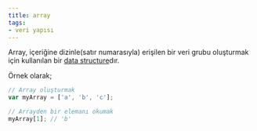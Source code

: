 ```yaml
---
title: array
tags:
- veri yapısı
---
```


Array, içeriğine dizinle(satır numarasıyla) erişilen bir veri grubu oluşturmak için kullanılan bir [data structure](/data-structure)dır.

Örnek olarak;

```javascript
// Array oluşturmak
var myArray = ['a', 'b', 'c'];

// Arrayden bir elemanı okumak
myArray[1]; // 'b'
```
